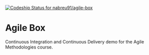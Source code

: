 [ ![Codeship Status for nabreu91/agile-box](https://codeship.com/projects/7a737100-60c5-0133-c20d-76de44eb7036/status?branch=master)](https://codeship.com/projects/112292)

# Agile Box

Continuous Integration and Continuous Delivery demo for the Agile Methodologies course.
